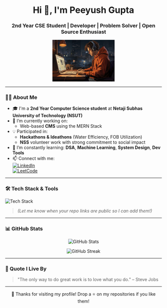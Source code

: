 <h1 align="center">Hi 👋, I'm Peeyush Gupta</h1>
<h3 align="center">2nd Year CSE Student | Developer | Problem Solver | Open Source Enthusiast</h3>

<p align="center">
  <img src="./beautiful-office-space-cartoon-style.jpg" alt="Cool Tech Avatar" width="200"/>
  <br>
</p>


---

### 👨‍💻 About Me

- 🎓 I'm a **2nd Year Computer Science student** at **Netaji Subhas University of Technology (NSUT)**
- 🔭 I’m currently working on:
  - Web-based **CMS** using the MERN Stack
- 💡 Participated in:
  - **Hackathons & Ideathons** (Water Efficiency, FOB Utilization)
  - **NSS** volunteer work with strong commitment to social impact
- 🌱 I’m constantly learning: **DSA**, **Machine Learning**, **System Design**, **Dev Tools**
- 📫 Connect with me:  
  [![LinkedIn](https://img.shields.io/badge/LinkedIn-blue?style=flat-square&logo=linkedin)](https://www.linkedin.com/in/peeyushgupta06/)  
  [![LeetCode](https://img.shields.io/badge/LeetCode-orange?style=flat-square&logo=LeetCode)](https://leetcode.com/u/peeyushgupta_123/)

---

### 🛠️ Tech Stack & Tools

<p align="left">
  <img src="https://skillicons.dev/icons?i=cpp,python,nodejs,react,mongodb,mysql,html,css,js,tailwind,git,github,vscode" alt="Tech Stack" />
</p>


> *(Let me know when your repo links are public so I can add them!)*

---

### 📊 GitHub Stats

<p align="center">
  <img src="https://github-readme-stats.vercel.app/api?username=Peeyush609&show_icons=true&theme=radical" alt="GitHub Stats" />
</p>
<p align="center">
  <img src="https://github-readme-streak-stats.herokuapp.com?user=Peeyush609&theme=radical" alt="GitHub Streak" />
</p>

---

### 📌 Quote I Live By

> "The only way to do great work is to love what you do." – Steve Jobs

---

<p align="center">
  🖤 Thanks for visiting my profile! Drop a ⭐ on my repositories if you like them!
</p>
